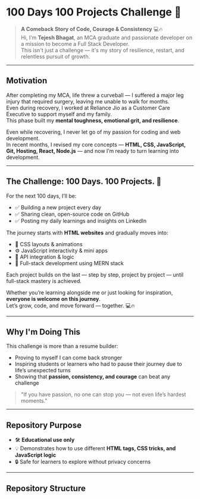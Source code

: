 # 100 Days 100 Projects Challenge 🎯

> **A Comeback Story of Code, Courage & Consistency** 💻🔥  
> Hi, I’m **Tejesh Bhagat**, an MCA graduate and passionate developer on a mission to become a Full Stack Developer.  
> This isn't just a challenge — it's my story of resilience, restart, and relentless pursuit of growth.

---

## Motivation

After completing my MCA, life threw a curveball — I suffered a major leg injury that required surgery, leaving me unable to walk for months.  
Even during recovery, I worked at Reliance Jio as a Customer Care Executive to support myself and my family.  
This phase built my **mental toughness, emotional grit, and resilience**.  

Even while recovering, I never let go of my passion for coding and web development.  
In recent months, I revised my core concepts — **HTML, CSS, JavaScript, Git, Hosting, React, Node.js** — and now I’m ready to turn learning into development.

---

## The Challenge: 100 Days. 100 Projects. 🚀

For the next 100 days, I’ll be:  
- ✅ Building a new project every day  
- ✅ Sharing clean, open-source code on GitHub  
- ✅ Posting my daily learnings and insights on LinkedIn  

The journey starts with **HTML websites** and gradually moves into:  
- 🎨 CSS layouts & animations  
- ⚙️ JavaScript interactivity & mini apps  
- 🔗 API integration & logic  
- 🧩 Full-stack development using MERN stack  

Each project builds on the last — step by step, project by project — until full-stack mastery is achieved.  

Whether you’re learning alongside me or just looking for inspiration, **everyone is welcome on this journey**.  
Let’s grow, code, and move forward — together. 💻🔥

---

## Why I'm Doing This

This challenge is more than a resume builder:  
- Proving to myself I can come back stronger  
- Inspiring students or learners who had to pause their journey due to life’s unexpected turns  
- Showing that **passion, consistency, and courage** can beat any challenge  

> "If you have passion, no one can stop you — not even life’s hardest moments."

---

## Repository Purpose

- 🛠 **Educational use only**  
- 💡 Demonstrates how to use different **HTML tags, CSS tricks, and JavaScript logic**  
- 🔒 Safe for learners to explore without privacy concerns  

---

## Repository Structure

